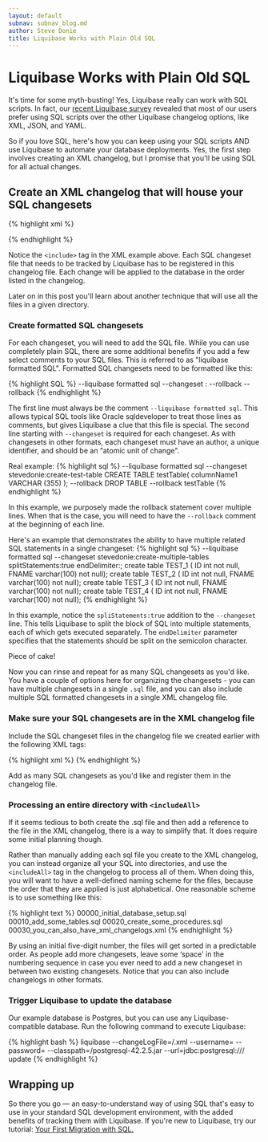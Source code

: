 ```yaml
---
layout: default
subnav: subnav_blog.md
author: Steve Donie
title: Liquibase Works with Plain Old SQL
---
```

# Liquibase Works with Plain Old SQL

It's time for some myth-busting! Yes, Liquibase really can work with SQL scripts. In fact, our [recent Liquibase survey](https://www.liquibase.org/2020/01/top-10-findings-liquibase-survey.html) 
revealed that most of our users prefer using SQL scripts over the other Liquibase changelog options, like XML, JSON, and YAML. 

So if you love SQL, here's how you can keep using your SQL scripts AND use Liquibase to automate your database deployments. 
Yes, the first step involves creating an XML changelog, but I promise that you'll be using SQL for all actual changes. 

## Create an XML changelog that will house your SQL changesets

{% highlight xml %}
<?xml version="1.0" encoding="UTF-8"?>
<databaseChangeLog xmlns="http://www.liquibase.org/xml/ns/dbchangelog"
    xmlns:xsi="http://www.w3.org/2001/XMLSchema-instance"
    xsi:schemaLocation="http://www.liquibase.org/xml/ns/dbchangelog
    http://www.liquibase.org/xml/ns/dbchangelog/dbchangelog-3.1.xsd">

  <include file="<path to changeset SQL file>/<changeset file name>.sql>" relativeToChangelogFile="true"/>
  <!-- more <include> tags go here -->
</databaseChangeLog>
{% endhighlight %}

Notice the `<include>` tag in the XML example above. Each SQL changeset file that needs to be tracked by Liquibase has to be registered in this changelog file. 
Each change will be applied to the database in the order listed in the changelog. 

Later on in this post you'll learn about another technique that will use all the files in a given directory. 

### Create formatted SQL changesets

For each changeset, you will need to add the SQL file. While you can use completely plain SQL, there are some additional benefits if you
add a few select comments to your SQL files. This is referred to as "liquibase formatted SQL". Formatted SQL changesets need to be formatted like this:

{% highlight SQL %} 
--liquibase formatted sql
--changeset <author name>:<a unique identifier for the SQL changeset>
<SQL statements go here>
<SQL statements go here>
--rollback <rollback SQL statements>
--rollback <rollback SQL statements>
{% endhighlight %}

The first line must always be the comment `--liquibase formatted sql`. This allows typical SQL tools like Oracle sqldeveloper to treat those lines as comments, 
but gives Liquibase a clue that this file is special. The second line starting with `--changeset` is required for each changeset. As with changesets in other 
formats, each changeset must have an author, a unique identifier, and should be an “atomic unit of change". 

Real example:
{% highlight sql %} 
--liquibase formatted sql
--changeset stevedonie:create-test-table
CREATE TABLE testTable(
columnName1 VARCHAR (355)
);
--rollback DROP TABLE
--rollback testTable
{% endhighlight %}

In this example, we purposely made the rollback statement cover multiple lines. When that is the case, you will need to have the `--rollback` comment at the beginning of each line.

Here's an example that demonstrates the ability to have multiple related SQL statements in a single changeset:
{% highlight sql %} 
--liquibase formatted sql
--changeset stevedonie:create-multiple-tables splitStatements:true endDelimiter:;
create table TEST_1 ( ID int not null, FNAME varchar(100) not null);
create table TEST_2 ( ID int not null, FNAME varchar(100) not null);
create table TEST_3 ( ID int not null, FNAME varchar(100) not null);
create table TEST_4 ( ID int not null, FNAME varchar(100) not null);
{% endhighlight %}

In this example, notice the `spliStatements:true` addition to the `--changeset` line. This tells Liquibase to split the block of SQL into multiple statements, each of which gets 
executed separately. The `endDelimiter` parameter specifies that the statements should be split on the semicolon character. 

Piece of cake! 

Now you can rinse and repeat for as many SQL changesets as you'd like. You have a couple of options here for organizing the changesets - you can have multiple changesets in a 
single `.sql` file, and you can also include multiple SQL formatted changesets in a single XML changelog file. 

### Make sure your SQL changesets are in the XML changelog file

Include the SQL changeset files in the changelog file we created earlier with the following XML tags:

{% highlight xml %}
  <include file="<path to SQL changeset file>/<changeset file name>.sql" relativeToChangelogFile="true" />
{% endhighlight %}

Add as many SQL changesets as you'd like and register them in the changelog file.

### Processing an entire directory with `<includeAll>`

If it seems tedious to both create the .sql file and then add a reference to the file in the XML changelog, there is a way to simplify that. It does require some initial planning though.

Rather than manually adding each sql file you create to the XML changelog, you can instead organize all your SQL into directories, and use the `<includeAll>` 
tag in the changelog to process all of them. When doing this, you will want to have a well-defined naming scheme for the files, because the order that they 
are applied is just alphabetical. One reasonable scheme is to use something like this:

{% highlight text %}
00000_initial_database_setup.sql
00010_add_some_tables.sql
00020_create_some_procedures.sql
00030_you_can_also_have_xml_changelogs.xml
{% endhighlight %}

By using an initial five-digit number, the files will get sorted in a predictable order. As people add more changesets, leave some ‘space' in the numbering sequence in 
case you ever need to add a new changeset in between two existing changesets. Notice that you can also include changelogs in other formats. 

### Trigger Liquibase to update the database

Our example database is Postgres, but you can use any Liquibase-compatible database. Run the following command to execute Liquibase:

{% highlight bash %} 
liquibase --changeLogFile=<path to changelog file>/<liquibase changelog file name>.xml 
  --username=<database username> 
  --password=<database password> 
  --classpath=<path to the liquibase installation>/postgresql-42.2.5.jar 
  --url=jdbc:postgresql://<database url>/<database name> 
  update
{% endhighlight %}

## Wrapping up

So there you go — an easy-to-understand way of using SQL that's easy to use in your standard SQL development environment, with the added benefits of tracking them with Liquibase. 
If you're new to Liquibase, try our tutorial: [Your First Migration with SQL.](https://www.liquibase.org/get_started/quickstart_sql.html)
